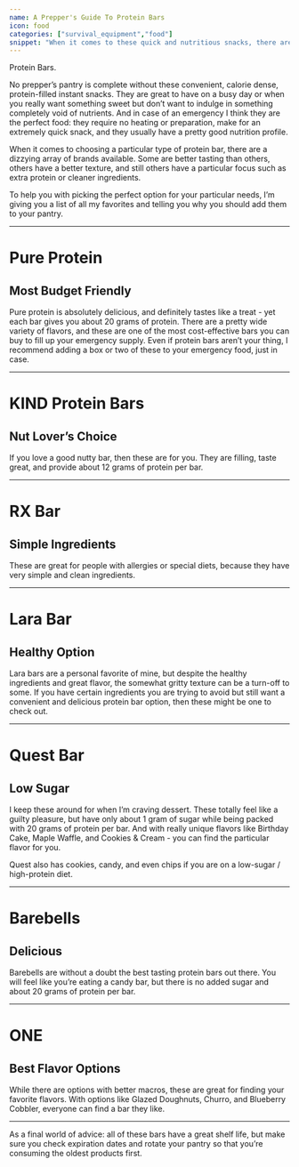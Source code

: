 ```yaml
---
name: A Prepper's Guide To Protein Bars
icon: food
categories: ["survival_equipment","food"]
snippet: "When it comes to these quick and nutritious snacks, there are many differnt types to choose from."
---
```

<script>
  import AmazonComponent from '$lib/amazon.svelte'
</script>

Protein Bars.

No prepper’s pantry is complete without these convenient, calorie dense, protein-filled instant snacks. They are great to have on a busy day or when you really want something sweet but don’t want to indulge in something completely void of nutrients. And in case of an emergency I think they are the perfect food: they require no heating or preparation, make for an extremely quick snack, and they usually have a pretty good nutrition profile. 

When it comes to choosing a particular type of protein bar, there are a dizzying array of brands available. Some are better tasting than others, others have a better texture, and still others have a particular focus such as extra protein or cleaner ingredients. 

To help you with picking the perfect option for your particular needs, I’m giving you a list of all my favorites and telling you why you should add them to your pantry. 
***
# Pure Protein
## Most Budget Friendly 
<AmazonComponent title="Pure Protein Variety Pack" company="Pure Protein" href="https://amzn.to/3r1GmXT" src="https://m.media-amazon.com/images/I/41pDNVuo5sL.jpg"/>

Pure protein is absolutely delicious, and definitely tastes like a treat - yet each bar gives you about 20 grams of protein. There are a pretty wide variety of flavors, and these are one of the most cost-effective bars you can buy to fill up your emergency supply. Even if protein bars aren’t your thing, I recommend adding a box or two of these to your emergency food, just in case. 

***
# KIND Protein Bars
## Nut Lover’s Choice
<AmazonComponent title="Kind Protein Bar Variety Pack" company="KIND" href="https://amzn.to/3iWYJJ4" src="https://m.media-amazon.com/images/I/71eatzqDdrL._SL1500_.jpg"/>

If you love a good nutty bar, then these are for you. They are filling, taste great, and provide about 12 grams of protein per bar. 
***
# RX Bar
## Simple Ingredients 
<AmazonComponent title="RX Bar Variety Pack" company="Healthiest Bars" href="https://amzn.to/3j7vqDr" src="https://m.media-amazon.com/images/I/71UbGFTrnhL._SL1450_.jpg"/>

These are great for people with allergies or special diets, because they have very simple and clean ingredients.  
***
# Lara Bar
## Healthy Option
<AmazonComponent title="Lara Bar Variety Pack" company="Sanisco" href="https://amzn.to/3j0YDjK" src="https://m.media-amazon.com/images/I/81Qg-3wYPUL._SL1500_.jpg"/>

Lara bars are a personal favorite of mine, but despite the healthy ingredients and great flavor, the somewhat gritty texture can be a turn-off to some. If you have certain ingredients you are trying to avoid but still want a convenient and delicious protein bar option, then these might be one to check out. 
***
# Quest Bar
## Low Sugar
<AmazonComponent title="Quest Bar Variety Pack" company="Quest Nutrition" href="https://amzn.to/3K7RqKy" src="https://m.media-amazon.com/images/I/81+5lvGAp-L._AC_SL1500_.jpg"/>

I keep these around for when I’m craving dessert. These totally feel like a guilty pleasure, but have only about 1 gram of sugar while being packed with 20 grams of protein per bar. And with really unique flavors like Birthday Cake, Maple Waffle, and Cookies & Cream - you can find the particular flavor for you.

Quest also has cookies, candy, and even chips if you are on a low-sugar / high-protein diet. 
***
# Barebells
## Delicious 
<AmazonComponent title="Barebells Protein Variety Pack" company="Barebells" href="https://amzn.to/3udoFXr" src="https://m.media-amazon.com/images/I/81HF+Q4lt+L._SL1500_.jpg"/>

Barebells are without a doubt the best tasting protein bars out there. You will feel like you’re eating a candy bar, but there is no added sugar and about 20 grams of protein per bar. 
***
# ONE
## Best Flavor Options
<AmazonComponent title="ONE Protein Bar Variety Pack" company="ONE Brands" href="https://amzn.to/3J9WoF3" src="https://m.media-amazon.com/images/I/71j-+qwx4iL._AC_SL1400_.jpg"/>

While there are options with better macros, these are great for finding your favorite flavors. With options like Glazed Doughnuts, Churro, and Blueberry Cobbler, everyone can find a bar they like.  
***

As a final world of advice: all of these bars have a great shelf life, but make sure you check expiration dates and rotate your pantry so that you’re consuming the oldest products first. 

